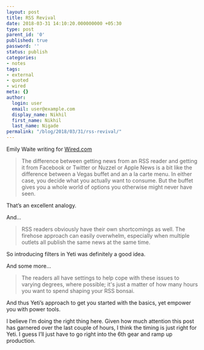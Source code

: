 ```yaml
---
layout: post
title: RSS Revival
date: 2018-03-31 14:10:20.000000000 +05:30
type: post
parent_id: '0'
published: true
password: ''
status: publish
categories:
- notes
tags:
- external
- quoted
- wired
meta: {}
author:
  login: user
  email: user@example.com
  display_name: Nikhil
  first_name: Nikhil
  last_name: Nigade
permalink: "/blog/2018/03/31/rss-revival/"
---
```

<p>Emily Waite writing for <a href="https://www.wired.com/story/rss-readers-feedly-inoreader-old-reader/">Wired.com</a></p>
<blockquote>
<p>The difference between getting news from an RSS reader and getting it from Facebook or Twitter or Nuzzel or Apple News is a bit like the difference between a Vegas buffet and an a la carte menu. In either case, you decide what you actually want to consume. But the buffet gives you a whole world of options you otherwise might never have seen.</p>
</blockquote>
<p>That’s an excellent analogy.</p>
<p>And...</p>
<blockquote>
<p>RSS readers obviously have their own shortcomings as well. The firehose approach can easily overwhelm, especially when multiple outlets all publish the same news at the same time.</p>
</blockquote>
<p>So introducing filters in Yeti was definitely a good idea.</p>
<p>And some more...</p>
<blockquote>
<p>The readers all have settings to help cope with these issues to varying degrees, where possible; it's just a matter of how many hours you want to spend shaping your RSS bonsai.</p>
</blockquote>
<p>And thus Yeti’s approach to get you started with the basics, yet empower you with power tools. </p>
<p>I believe I’m doing the right thing here. Given how much attention this post has garnered over the last couple of hours, I think the timing is just right for Yeti. I guess I’ll just have to go right into the 6th gear and ramp up production. </p>
